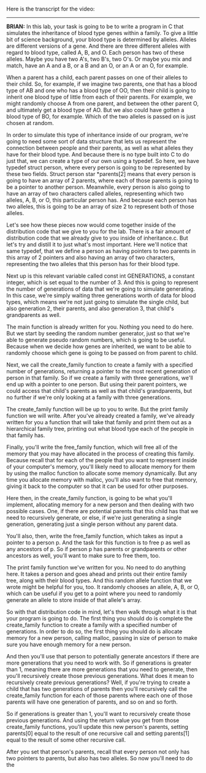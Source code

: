 Here is the transcript for the video:

---

**BRIAN:** In this lab, your task is going to be to write a program in C that simulates the inheritance of blood type genes within a family. To give a little bit of science background, your blood type is determined by alleles. Alleles are different versions of a gene. And there are three different alleles with regard to blood type, called A, B, and O. Each person has two of these alleles. Maybe you have two A's, two B's, two O's. Or maybe you mix and match, have an A and a B, or a B and an O, or an A or an O, for example.

When a parent has a child, each parent passes on one of their alleles to their child. So, for example, if we imagine two parents, one that has a blood type of AB and one who has a blood type of OO, then their child is going to inherit one blood type of little from each of their parents. For example, we might randomly choose A from one parent, and between the other parent O, and ultimately get a blood type of AO. But we also could have gotten a blood type of BO, for example. Which of the two alleles is passed on is just chosen at random.

In order to simulate this type of inheritance inside of our program, we're going to need some sort of data structure that lets us represent the connection between people and their parents, as well as what alleles they have for their blood type. And because there is no type built into C to do just that, we can create a type of our own using a typedef. So here, we have typedef struct person, where every person is going to be represented by these two fields. Struct person star *parents[2] means that every person is going to have an array of 2 parents, where each of those parents is going to be a pointer to another person. Meanwhile, every person is also going to have an array of two characters called alleles, representing which two alleles, A, B, or O, this particular person has. And because each person has two alleles, this is going to be an array of size 2 to represent both of those alleles.

Let's see how these pieces now would come together inside of the distribution code that we give to you for the lab. There is a fair amount of distribution code that we already give to you inside of inheritance.c. But let's try and distill it to just what's most important. Here we'll notice that same typedef, that we define a person as having pointers to two parents in this array of 2 pointers and also having an array of two characters, representing the two alleles that this person has for their blood type.

Next up is this relevant variable called const int GENERATIONS, a constant integer, which is set equal to the number of 3. And this is going to represent the number of generations of data that we're going to simulate generating. In this case, we're simply waiting three generations worth of data for blood types, which means we're not just going to simulate the single child, but also generation 2, their parents, and also generation 3, that child's grandparents as well.

The main function is already written for you. Nothing you need to do here. But we start by seeding the random number generator, just so that we're able to generate pseudo random numbers, which is going to be useful. Because when we decide how genes are inherited, we want to be able to randomly choose which gene is going to be passed on from parent to child.

Next, we call the create_family function to create a family with a specified number of generations, returning a pointer to the most recent generation of person in that family. So if we create a family with three generations, we'll end up with a pointer to one person. But using their parent pointers, we could access that child's parents as well as that child's grandparents, but no further if we're only looking at a family with three generations.

The create_family function will be up to you to write. But the print family function we will write. After you've already created a family, we've already written for you a function that will take that family and print them out as a hierarchical family tree, printing out what blood type each of the people in that family has.

Finally, you'll write the free_family function, which will free all of the memory that you may have allocated in the process of creating this family. Because recall that for each of the people that you want to represent inside of your computer's memory, you'll likely need to allocate memory for them by using the malloc function to allocate some memory dynamically. But any time you allocate memory with malloc, you'll also want to free that memory, giving it back to the computer so that it can be used for other purposes.

Here then, in the create_family function, is going to be what you'll implement, allocating memory for a new person and then dealing with two possible cases. One, if there are potential parents that this child has that we need to recursively generate, or else, if we're just generating a single generation, generating just a single person without any parent data.

You'll also, then, write the free_family function, which takes as input a pointer to a person p. And the task for this function is to free p as well as any ancestors of p. So if person p has parents or grandparents or other ancestors as well, you'll want to make sure to free them, too.

The print family function we've written for you. No need to do anything here. It takes a person and goes ahead and prints out their entire family tree, along with their blood types. And this random allele function that we wrote might be helpful for you, too. It randomly chooses an allele, A, B, or O, which can be useful if you get to a point where you need to randomly generate an allele to store inside of that allele's array.

So with that distribution code in mind, let's then walk through what it is that your program is going to do. The first thing you should do is complete the create_family function to create a family with a specified number of generations. In order to do so, the first thing you should do is allocate memory for a new person, calling malloc, passing in size of person to make sure you have enough memory for a new person.

And then you'll use that person to potentially generate ancestors if there are more generations that you need to work with. So if generations is greater than 1, meaning there are more generations that you need to generate, then you'll recursively create those previous generations. What does it mean to recursively create previous generations? Well, if you're trying to create a child that has two generations of parents then you'll recursively call the create_family function for each of those parents where each one of those parents will have one generation of parents, and so on and so forth.

So if generations is greater than 1, you'll want to recursively create those previous generations. And using the return value you get from those create_family functions, you'll update this new person's parents, setting parents[0] equal to the result of one recursive call and setting parents[1] equal to the result of some other recursive call.

After you set that person's parents, recall that every person not only has two pointers to parents, but also has two alleles. So now you'll need to do the
